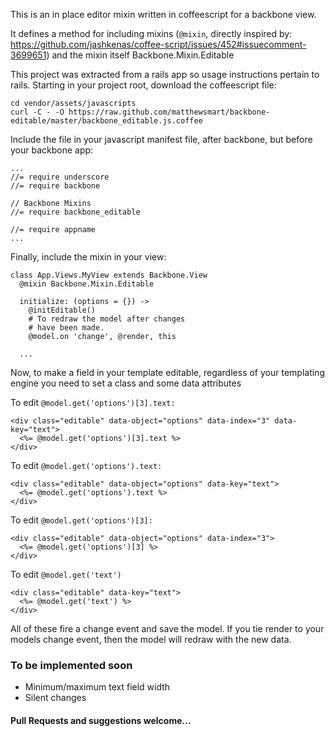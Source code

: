 This is an in place editor mixin written in coffeescript for a backbone view.

It defines a method for including mixins (```@mixin```, directly inspired by: https://github.com/jashkenas/coffee-script/issues/452#issuecomment-3699651) and the mixin itself Backbone.Mixin.Editable

This project was extracted from a rails app so usage instructions pertain to rails.
Starting in your project root, download the coffeescript file:

    cd vendor/assets/javascripts
    curl -C - -O https://raw.github.com/matthewsmart/backbone-editable/master/backbone_editable.js.coffee
    
Include the file in your javascript manifest file, after backbone, but before your backbone app:

    ...
    //= require underscore
    //= require backbone

    // Backbone Mixins
    //= require backbone_editable
    
    //= require appname
    ...

Finally, include the mixin in your view:

    class App.Views.MyView extends Backbone.View
      @mixin Backbone.Mixin.Editable
      
      initialize: (options = {}) ->
        @initEditable()
        # To redraw the model after changes
        # have been made.
        @model.on 'change', @render, this
      
      ...

Now, to make a field in your template editable, regardless of your templating engine you need to set a class and some data attributes

To edit ```@model.get('options')[3].text:```

    <div class="editable" data-object="options" data-index="3" data-key="text">
      <%= @model.get('options')[3].text %>
    </div>
    
To edit ```@model.get('options').text:```

    <div class="editable" data-object="options" data-key="text">
      <%= @model.get('options').text %>
    </div>
    
To edit ```@model.get('options')[3]:```

    <div class="editable" data-object="options" data-index="3">
      <%= @model.get('options')[3] %>
    </div>
    
To edit ```@model.get('text')```

    <div class="editable" data-key="text">
      <%= @model.get('text') %>
    </div>
    
All of these fire a change event and save the model. If you tie render to your models change event, then the model will redraw with the new data.

### To be implemented soon
- Minimum/maximum text field width
- Silent changes

#### Pull Requests and suggestions welcome...
